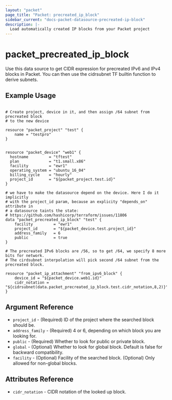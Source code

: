 ```yaml
---
layout: "packet"
page_title: "Packet: precreated_ip_block"
sidebar_current: "docs-packet-datasource-precreated-ip-block"
description: |-
  Load automatically created IP blocks from your Packet project
---
```


# packet\_precreated\_ip\_block

Use this data source to get CIDR expression for precreated IPv6 and IPv4 blocks in Packet.
You can then use the cidrsubnet TF builtin function to derive subnets.

## Example Usage

```hcl

# Create project, device in it, and then assign /64 subnet from precreated block
# to the new device

resource "packet_project" "test" {
    name = "testpro"
}


resource "packet_device" "web1" {
  hostname         = "tftest"
  plan             = "t1.small.x86"
  facility         = "ewr1"
  operating_system = "ubuntu_16_04"
  billing_cycle    = "hourly"
  project_id       = "${packet_project.test.id}"
}

# we have to make the datasource depend on the device. Here I do it implicitly
# with the project_id param, because an explicity "depends_on" attribute in
# a datasource taints the state:
# https://github.com/hashicorp/terraform/issues/11806
data "packet_precreated_ip_block" "test" {
    facility         = "ewr1"
    project_id       = "${packet_device.test.project_id}"
    address_family   = 6
    public           = true
}

# The precreated IPv6 blocks are /56, so to get /64, we specify 8 more bits for network.
# The cirdsubnet interpolation will pick second /64 subnet from the precreated block.

resource "packet_ip_attachment" "from_ipv6_block" {
    device_id = "${packet_device.web1.id}"
    cidr_notation = "${cidrsubnet(data.packet_precreated_ip_block.test.cidr_notation,8,2)}"
}

```

## Argument Reference

 * `project_id` - (Required) ID of the project where the searched block should be.
 * `address_family` - (Required) 4 or 6, depending on which block you are looking for.
 * `public` - (Required) Whether to look for public or private block. 
 * `global` - (Optional) Whether to look for global block. Default is false for backward compatibility.
 * `facility` - (Optional) Facility of the searched block. (Optional) Only allowed for non-global blocks.

## Attributes Reference

 * `cidr_notation` - CIDR notation of the looked up block.

